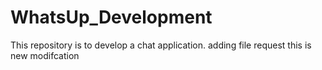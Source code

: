 # WhatsUp_Development
This repository is to develop a chat application.
adding file request
this is new modifcation
